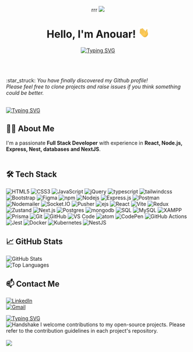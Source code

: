 <div align="center">rrr
 <img src="https://github.com/Anmol-Baranwal/Cool-GIFs-For-GitHub/assets/74038190/72903324-cf57-4e90-80a6-ed3c9734e0ed" width="800">
<br>

# Hello, I'm Anouar!  <img src="https://github.com/ABSphreak/ABSphreak/blob/master/gifs/Hi.gif" width="30px"> 
[![Typing SVG](https://readme-typing-svg.demolab.com?font=Fira+Code&size=25&pause=1000&color=453F78&background=12407600&center=true&random=false&width=435&lines=Aspiring+Full+Stack+Developer;Lifelong+Learner)](https://git.io/typing-svg)
 </div>
<br><br><br>

 <div>
:star_struck: <i> You have finally discovered my Github profile!</i> <br>
<i>Please feel free to clone projects and raise issues if you think something could be better. </i>
</div>
<br>

[![Typing SVG](https://readme-typing-svg.demolab.com?font=Fira+Code&pause=1000&color=222831&random=false&width=435&lines=Skills%3A)](https://git.io/typing-svg)
<br>

## 👨‍💻 About Me  
I'm a passionate **Full Stack Developer** with experience in **React, Node.js, Express, Nest, databases and NextJS**.  
<br>
## 🛠 Tech Stack 
![HTML5](https://img.shields.io/badge/-HTML5-%23E44D27?style=flat-square&logo=html5&logoColor=ffffff)
![CSS3](https://img.shields.io/badge/-CSS3-%231572B6?style=flat-square&logo=css3)
![JavaScript](https://img.shields.io/badge/-JavaScript-%23F7DF1C?style=flat-square&logo=javascript&logoColor=000000&labelColor=%23F7DF1C&color=%23FFCE5A)
![jQuery](https://img.shields.io/badge/jquery-%230769AD.svg?style=flat-square&logo=jquery&logoColor=white)
![typescript](https://badges.aleen42.com/src/typescript.svg)
![tailwindcss](https://badges.aleen42.com/src/tailwindcss.svg)
![Bootstrap](https://img.shields.io/badge/-Bootstrap-563D7C?style=flat-square&logo=bootstrap&link=https://github.com)
![Figma](https://img.shields.io/badge/-Figma-F24E1E?style=flat-square&logo=figma&logoColor=white&link=https://www.figma.com)
![npm](https://badges.aleen42.com/src/npm.svg)
![Nodejs](https://img.shields.io/badge/-Nodejs-black?style=flat-square&logo=Node.js)
![Express.js](https://img.shields.io/badge/Express.js-black?style=flat-square&logo=express&logoColor=white)
![Postman](https://img.shields.io/badge/Postman-API-FF6C37?style=flat&logo=postman&logoColor=white)
![Nodemailer](https://img.shields.io/badge/Nodemailer-green?logo=gmail&logoColor=white)
![Socket.IO](https://img.shields.io/badge/Socket.IO-010101?logo=socketdotio&logoColor=white)
![Pusher](https://img.shields.io/badge/Pusher-2FA0F1?logo=pusher&logoColor=white)
![ejs](https://badges.aleen42.com/src/ejs.svg)
![React](https://img.shields.io/badge/-React-%23282C34?style=flat-square&logo=react)
![Vite](https://img.shields.io/badge/Vite-646CFF?logo=vite&logoColor=white)
![Redux](https://img.shields.io/badge/redux-%23593d88.svg?style=flat-square&logo=redux&logoColor=white)
![Zustand](https://img.shields.io/badge/Zustand-blue?logo=react&logoColor=white)
![Next.js](https://img.shields.io/badge/-Next.js-%23000000?style=flat-square&logo=next.js&logoColor=ffffff)
![Postgres](https://img.shields.io/badge/postgres-%23316192.svg?style=flat-square&logo=postgresql&logoColor=white)
![mongodb](https://badges.aleen42.com/src/mongodb.svg)
![SQL](https://img.shields.io/badge/-SQL-%23007396?style=flat-square&logo=sql&logoColor=ffffff)
![MySQL](https://img.shields.io/badge/-MySQL-%2300758F?style=flat-square&logo=mysql&logoColor=ffffff)
![XAMPP](https://img.shields.io/badge/-XAMPP-FB7A24?style=flat-square&logo=xampp&logoColor=white&link=https://www.apachefriends.org/)
![Prisma](https://img.shields.io/badge/Prisma-2D3748?style=flat-square&logo=prisma&logoColor=white)
![Git](https://img.shields.io/badge/-Git-%23F05032?style=flat-square&logo=git&logoColor=%23ffffff)
![GitHub](https://img.shields.io/badge/-GitHub-181717?style=flat-square&logo=github)
![VS Code](http://img.shields.io/badge/-VS%20Code-007ACC?style=flat-square&logo=visual-studio-code&logoColor=ffffff)
![atom](https://badges.aleen42.com/src/atom.svg)
![CodePen](https://img.shields.io/badge/Codepen-000000?style=flat-square&logo=codepen&logoColor=white)
![GitHub Actions](https://img.shields.io/badge/GitHub%20Actions-2088FF?style=flat-square&logo=github-actions&logoColor=white)
![Jest](https://img.shields.io/badge/Jest-C21325?style=flat-square&logo=jest&logoColor=white)
![Docker](https://img.shields.io/badge/-Docker-%230db7ed?style=flat-square&logo=docker&logoColor=ffffff)
![Kubernetes](https://img.shields.io/badge/-Kubernetes-%23326ce5?style=flat-square&logo=kubernetes&logoColor=ffffff)
![NestJS](https://img.shields.io/badge/-NestJS-%23E0234E?style=flat-square&logo=nestjs&logoColor=ffffff)

## 📈 GitHub Stats  
![GitHub Stats](https://github-readme-stats.vercel.app/api?username=anouar4070&show_icons=true&theme=radical)  
![Top Languages](https://github-readme-stats.vercel.app/api/top-langs/?username=anouar4070&layout=compact&theme=radical)  

## 📫 Contact Me  
[![LinkedIn](https://img.shields.io/badge/-LinkedIn-%230A66C2?style=flat-square&logo=linkedin&logoColor=ffffff)](https://www.linkedin.com/in/anouar-garbaa/)  
[![Gmail](https://img.shields.io/badge/-Gmail-D14836?style=flat-square&logo=gmail&logoColor=white)](mailto:g.anouar@yahoo.com)  


[![Typing SVG](https://readme-typing-svg.demolab.com?font=Fira+Code&pause=1000&color=222831&random=false&width=435&lines=Contributions%3A)](https://git.io/typing-svg)
<br><img src="https://user-images.githubusercontent.com/74038190/216120981-b9507c36-0e04-4469-8e27-c99271b45ba5.png" alt="Handshake" width="30" /> <span>  I welcome contributions to my open-source projects. Please refer to the contribution guidelines in each project's repository.</span>
<br><br>
 <img src="https://user-images.githubusercontent.com/74038190/212284158-e840e285-664b-44d7-b79b-e264b5e54825.gif" width="900">






